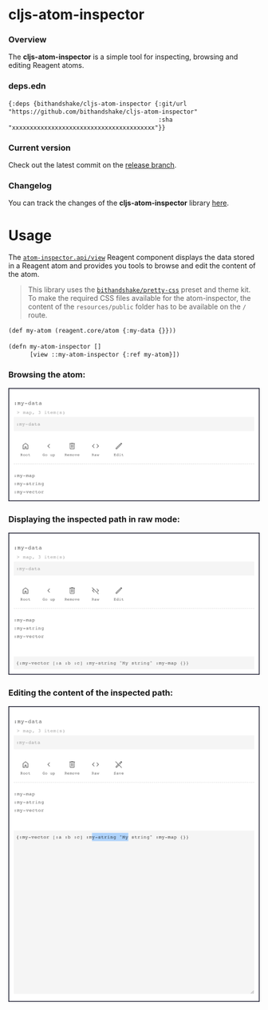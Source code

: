 
# cljs-atom-inspector

### Overview

The <strong>cljs-atom-inspector</strong> is a simple tool for inspecting, browsing
and editing Reagent atoms.

### deps.edn

```
{:deps {bithandshake/cljs-atom-inspector {:git/url "https://github.com/bithandshake/cljs-atom-inspector"
                                          :sha     "xxxxxxxxxxxxxxxxxxxxxxxxxxxxxxxxxxxxxxxx"}}
```

### Current version

Check out the latest commit on the [release branch](https://github.com/bithandshake/cljs-atom-inspector/tree/release).

### Changelog

You can track the changes of the <strong>cljs-atom-inspector</strong> library [here](CHANGES.md).

# Usage

The [`atom-inspector.api/view`](documentation/cljs/atom-inspector/API.md#view)
Reagent component displays the data stored in a Reagent atom and provides you
tools to browse and edit the content of the atom.

> This library uses the [`bithandshake/pretty-css`](https://github.com/bithandshake/pretty-css)
  preset and theme kit. To make the required CSS files available for the atom-inspector,
  the content of the `resources/public` folder has to be available on the `/` route.

```
(def my-atom (reagent.core/atom {:my-data {}}))

(defn my-atom-inspector []
      [view ::my-atom-inspector {:ref my-atom}])  
```

### Browsing the atom:

![view](https://github.com/bithandshake/cljs-atom-inspector/blob/release/resources/images/view1.png?raw=true)

### Displaying the inspected path in raw mode:

![view](https://github.com/bithandshake/cljs-atom-inspector/blob/release/resources/images/view2.png?raw=true)

### Editing the content of the inspected path:

![view](https://github.com/bithandshake/cljs-atom-inspector/blob/release/resources/images/view3.png?raw=true)
